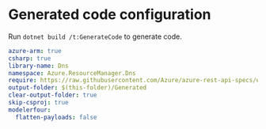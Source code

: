 # Generated code configuration

Run `dotnet build /t:GenerateCode` to generate code.

``` yaml
azure-arm: true
csharp: true
library-name: Dns
namespace: Azure.ResourceManager.Dns
require: https://raw.githubusercontent.com/Azure/azure-rest-api-specs/e0996d4f6dbca40ebf2fa4abf9a1cba45ada94d8/specification/dns/resource-manager/readme.md
output-folder: $(this-folder)/Generated
clear-output-folder: true
skip-csproj: true
modelerfour:
  flatten-payloads: false

```
